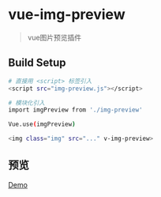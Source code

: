 # vue-img-preview

> vue图片预览插件

## Build Setup

``` bash
# 直接用 <script> 标签引入
<script src="img-preview.js"></script>

# 模块化引入
import imgPreview from './img-preview'

Vue.use(imgPreview)

<img class="img" src="..." v-img-preview>
```

## 预览

<a href="https://zhazhjie.github.io/fly-ui">Demo</a>
